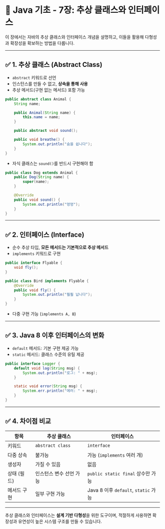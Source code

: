 # 📘 Java 기초 - 7장: 추상 클래스와 인터페이스

이 장에서는 자바의 추상 클래스와 인터페이스 개념을 설명하고, 이들을 활용해 다형성과 확장성을 확보하는 방법을 다룹니다.

---

## ✅ 1. 추상 클래스 (Abstract Class)

- `abstract` 키워드로 선언
- 인스턴스를 만들 수 없고, **상속을 통해 사용**
- 추상 메서드(구현 없는 메서드) 포함 가능

```java
public abstract class Animal {
    String name;

    public Animal(String name) {
        this.name = name;
    }

    public abstract void sound();

    public void breathe() {
        System.out.println("숨을 쉽니다");
    }
}
```

- 자식 클래스는 `sound()`를 반드시 구현해야 함

```java
public class Dog extends Animal {
    public Dog(String name) {
        super(name);
    }

    @Override
    public void sound() {
        System.out.println("멍멍");
    }
}
```

---

## ✅ 2. 인터페이스 (Interface)

- 순수 추상 타입, **모든 메서드는 기본적으로 추상 메서드**
- `implements` 키워드로 구현

```java
public interface Flyable {
    void fly();
}

public class Bird implements Flyable {
    @Override
    public void fly() {
        System.out.println("훨훨 납니다");
    }
}
```

- 다중 구현 가능 (`implements A, B`)

---

## ✅ 3. Java 8 이후 인터페이스의 변화

- `default` 메서드: 기본 구현 제공 가능
- `static` 메서드: 클래스 수준의 유틸 제공

```java
public interface Logger {
    default void log(String msg) {
        System.out.println("로그: " + msg);
    }

    static void error(String msg) {
        System.err.println("에러: " + msg);
    }
}
```

---

## ✅ 4. 차이점 비교

| 항목            | 추상 클래스                    | 인터페이스                         |
|-----------------|----------------------------------|--------------------------------------|
| 키워드          | `abstract class`                | `interface`                          |
| 다중 상속       | 불가능                          | 가능 (`implements` 여러 개)         |
| 생성자          | 가질 수 있음                    | 없음                                 |
| 상태 (필드)     | 인스턴스 변수 선언 가능         | `public static final` 상수만 가능  |
| 메서드 구현     | 일부 구현 가능                  | Java 8 이후 `default`, `static` 가능 |

---

추상 클래스와 인터페이스는 **설계 기반 다형성**을 위한 도구이며, 적절하게 사용하면 확장성과 유연성이 높은 시스템 구조를 만들 수 있습니다.